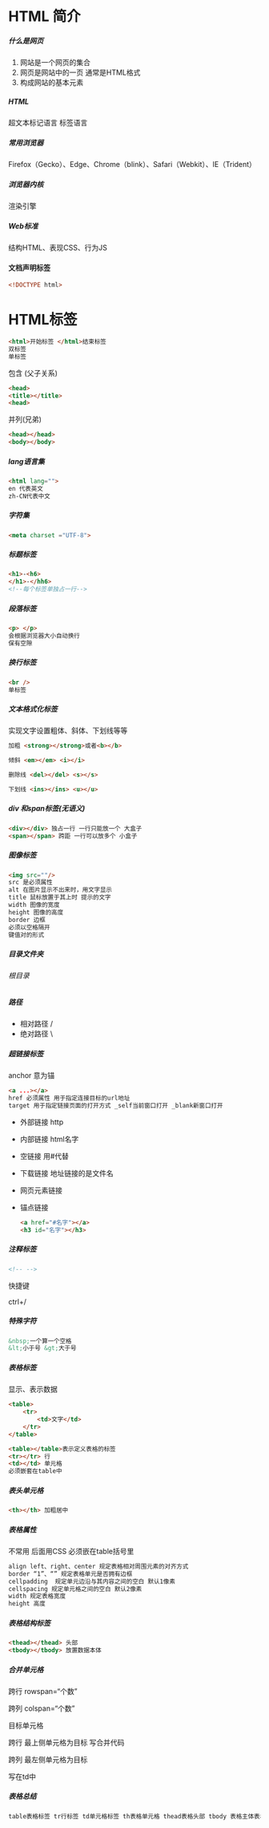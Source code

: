 # HTML 简介

##### 什么是网页

1. 网站是一个网页的集合
2. 网页是网站中的一页 通常是HTML格式
3. 构成网站的基本元素

##### HTML

超文本标记语言 标签语言

##### 常用浏览器

Firefox（Gecko）、Edge、Chrome（blink）、Safari（Webkit）、IE（Trident）

##### 浏览器内核

渲染引擎

##### Web标准

结构HTML、表现CSS、行为JS



#### 文档声明标签

```html
<!DOCTYPE html>
```

##### 

# HTML标签

```html
<html>开始标签 </html>结束标签
双标签
单标签
```

包含 (父子关系)

```html
<head>
<title></title>
<head>
```

并列(兄弟)

```html
<head></head>
<body></body>
```

##### lang语言集

```html
<html lang=""> 
en 代表英文
zh-CN代表中文
```

##### 字符集

```html
<meta charset ="UTF-8">
```

##### 标题标签

```html
<h1>-<h6>
</h1>-</hh6>
<!--每个标签单独占一行-->
```

##### 段落标签

```html
<p> </p>
会根据浏览器大小自动换行
保有空隙
```

##### 换行标签

```html
<br />
单标签
```

##### 文本格式化标签

实现文字设置粗体、斜体、下划线等等

```html
加粗 <strong></strong>或者<b></b>
```

```html
倾斜 <em></em> <i></i>
```

```html
删除线 <del></del> <s></s>
```

```html
下划线 <ins></ins> <u></u>
```

##### div 和span标签(无语义)

```html
<div></div> 独占一行 一行只能放一个 大盒子
<span></span> 跨距 一行可以放多个 小盒子
```

##### 图像标签

```html
<img src=""/>
src 是必须属性
alt 在图片显示不出来时，用文字显示
title 鼠标放置于其上时 提示的文字
width 图像的宽度
height 图像的高度
border 边框
必须以空格隔开
键值对的形式
```

##### 目录文件夹

###### 根目录

##### 路径

- 相对路径 /
- 绝对路径 \

##### 超链接标签

anchor 意为锚

```html
<a ...></a>
href 必须属性 用于指定连接目标的url地址
target 用于指定链接页面的打开方式 _self当前窗口打开 _blank新窗口打开
```

- 外部链接 http

- 内部链接 html名字

- 空链接 用#代替

- 下载链接 地址链接的是文件名

- 网页元素链接  

- 锚点链接 

  ```html
  <a href="#名字"></a>
  <h3 id="名字"></h3>
  ```

##### 注释标签

```html
<!-- -->
```

快捷键

ctrl+/

##### 特殊字符

```html
&nbsp;一个算一个空格
&lt;小于号 &gt;大于号
```



##### 表格标签

显示、表示数据

```html
<table>
    <tr>
        <td>文字</td>
    </tr>
</table>
```

```html
<table></table>表示定义表格的标签
<tr></tr> 行
<td></td> 单元格
必须嵌套在table中
```

##### 表头单元格

```html
<th></th> 加粗居中
```

##### 表格属性

不常用 后面用CSS 必须嵌在table括号里

```html
align left、right、center 规定表格相对周围元素的对齐方式
border “1”、“” 规定表格单元是否拥有边框 
cellpadding  规定单元边沿与其内容之间的空白 默认1像素
cellspacing 规定单元格之间的空白 默认2像素
width 规定表格宽度
height 高度
```

##### 表格结构标签

```html
<thead></thead> 头部
<tbody></tbody> 放置数据本体
```

##### 合并单元格

跨行 rowspan=“个数”

跨列 colspan=“个数”

目标单元格

跨行 最上侧单元格为目标 写合并代码

跨列 最左侧单元格为目标

写在td中

##### 表格总结

```html
table表格标签 tr行标签 td单元格标签 th表格单元格 thead表格头部 tbody 表格主体表格属性
```

